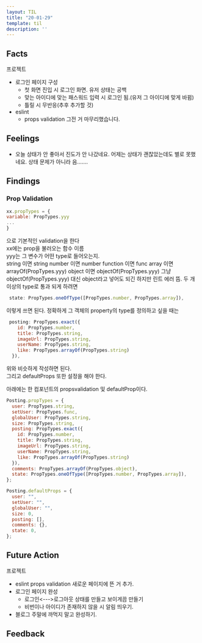 ```yaml
---
layout: TIL
title: "20-01-29"
template: til
description: ''
---
```


## Facts

프로젝트

- 로그인 페이지 구성
  - 첫 화면 진입 시 로그인 화면. 유저 상태는 공백
  - 맞는 아이디에 맞는 패스워드 입력 시 로그인 됨.(유저 그 아이디에 맞게 바뀜)
  - 틀릴 시 무반응(추후 추가할 것)
- eslint
  - props validation 그전 거 마무리했습니다.

## Feelings

- 오늘 상태가 안 좋아서 진도가 안 나갔네요. 어제는 상태가 괜찮았는데도 별로 못했네요. 상태 문제가 아니라 음.......

## Findings

### Prop Validation  

``` javascript
xx.propTypes = {
variable: PropTypes.yyy
...
}
```

으로 기본적인 validation을 한다  
xx에는 prop을 불러오는 함수 이름  
yyy는 그 변수가 어떤 type로 들어오는지.  
string 이면 string
number 이면 number
function 이면 func
array 이면 arrayOf(PropTypes.yyy)
object 이면 objectOf(PropTypes.yyy)
그냥 objectOf(PropTypes.yyy) 대신 object라고 넣어도 되긴 하지만 린트 에러 뜸.
두 개 이상의 type로 통과 되게 하려면  

 ``` javascript
  state: PropTypes.oneOfType([PropTypes.number, PropTypes.array]),
```

이렇게 쓰면 된다.
정확하게 그 객체의 property의 type를 정의하고 싶을 때는

```javascript
 posting: PropTypes.exact({
    id: PropTypes.number,
    title: PropTypes.string,
    imageUrl: PropTypes.string,
    userName: PropTypes.string,
    like: PropTypes.arrayOf(PropTypes.string)
  }),
```

위와 비슷하게 작성하면 된다.  
그리고 defaultProps 또한 설정을 해야 한다.  

아래에는 한 컴포넌트의 propsvalidation 및 defaultProp이다.

```javascript
Posting.propTypes = {
  user: PropTypes.string,
  setUser: PropTypes.func,
  globalUser: PropTypes.string,
  size: PropTypes.string,
  posting: PropTypes.exact({
    id: PropTypes.number,
    title: PropTypes.string,
    imageUrl: PropTypes.string,
    userName: PropTypes.string,
    like: PropTypes.arrayOf(PropTypes.string)
  }),
  comments: PropTypes.arrayOf(PropTypes.object),
  state: PropTypes.oneOfType([PropTypes.number, PropTypes.array]),
};

Posting.defaultProps = {
  user: "",
  setUser: "",
  globalUser: "",
  size: 0,
  posting: [],
  comments: {},
  state: 0,
};
```

## Future Action

프로젝트

- eslint props validation 새로운 페이지에 뜬 거 추가.
- 로그인 페이지 완성
  - 로그인&lt;---&gt;로그아웃 상태를  만들고 보이게끔 만들기
  - 비번이나 아이디가 존재하지 않을 시 알림 띄우기.
- 블로그 주말에 까먹지 말고 완성하기.

## Feedback
